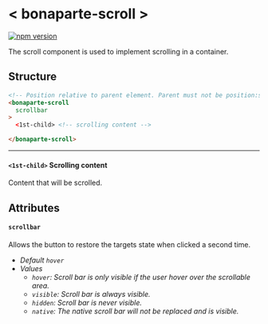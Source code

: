 # < bonaparte-scroll >

[![npm version](https://badge.fury.io/js/bonaparte-scroll.svg)](http://badge.fury.io/js/bonaparte-scroll)

The scroll component is used to implement scrolling in a container.

## Structure
```html
<!-- Position relative to parent element. Parent must not be position:static. -->
<bonaparte-scroll
  scrollbar
>
  <1st-child> <!-- scrolling content -->

</bonaparte-scroll>
```
---

#### `<1st-child>` Scrolling content
Content that will be scrolled.


## Attributes

#### `scrollbar`
Allows the button to restore the targets state when clicked a second time.

- _Default `hover`_
- _Values_ 
  - _`hover`: Scroll bar is only visible if the user hover over the scrollable area._
  - _`visible`: Scroll bar is always visible._ 
  - _`hidden`: Scroll bar is never visible._ 
  - _`native`: The native scroll bar will not be replaced and is visible._ 
